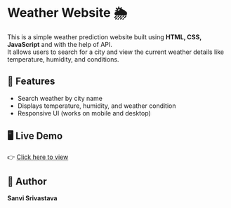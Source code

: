 # Weather Website 🌦️

This is a simple weather prediction website built using **HTML, CSS, JavaScript** and with the help of API.  
It allows users to search for a city and view the current weather details like temperature, humidity, and conditions.

## 🚀 Features
- Search weather by city name  
- Displays temperature, humidity, and weather condition  
- Responsive UI (works on mobile and desktop)  

## 🖥️ Live Demo
👉 [Click here to view](https://Sanvi2005.github.io/weather-website/)  

## 👩 Author
**Sanvi Srivastava**
